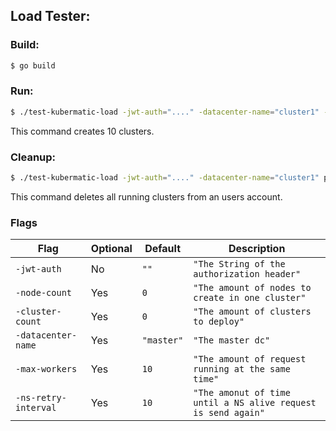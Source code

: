 ## Load Tester:

### Build:
```bash
$ go build
```

### Run:
```bash
$ ./test-kubermatic-load -jwt-auth="...." -datacenter-name="cluster1" -cluster-count=10 up
```
This command creates 10 clusters.

### Cleanup:
```bash
$ ./test-kubermatic-load -jwt-auth="...." -datacenter-name="cluster1" purge
```
This command deletes all running clusters from an users account.

### Flags

  Flag|Optional|Default|Description
  ---|---|---|---
  `-jwt-auth`          | No  | `""`       | `"The String of the authorization header"`
	`-node-count`        | Yes | `0`        | `"The amount of nodes to create in one cluster"`
	`-cluster-count`     | Yes | `0`        | `"The amount of clusters to deploy"`
  `-datacenter-name`   | Yes | `"master"` | `"The master dc"`
	`-max-workers`       | Yes | `10`       | `"The amount of request running at the same time"`
	`-ns-retry-interval` | Yes | `10`       | `"The amonut of time until a NS alive request is send again"`
